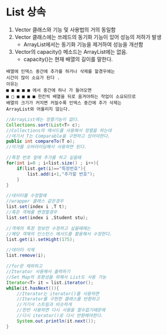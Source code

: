 # List 상속
1. Vector 클래스와 기능 및 사용법의 거의 동일함
2. Vector 클래스에는 쓰레드의 동기화 기능이 있어 성능의 저하가 발생   
    + ArrayList에서는 동기화 기능을 제거하여 성능을 개선함
3. Vector의 capacity() 메소드는 ArrayList에는 없음.
    + capacity()는  현재 배열의 길이를 말한다.

```
배열에 인덱스 중간에 추가를 하거나 삭제를 할경우에는
시간이 많이 소요가 된다 . 
이유는
■ ■ ■ ■ ■ 에서 중간에 하나 가 들어오면
■ □ ■ ■ ■ ■ 한칸씩 배열을 뒤로 옴겨야하는 작업이 소요되므로
배열의 크기가 커지면 커질수록 인덱스 중간에 추가 삭제는
ArrayList와 어울리지 않는다.
```

```java
//ArrayList에는 정렬기능이 없다.
Collections.sort(List<T> c);
//Collections의 매서드를 사용해서 정렬을 하는데
//여기서 T는 Comparable을 구현하고 있어야한다.
public int compareTo(T o);
//이거를 오버라이딩해서 사용하면 된다.

//특정 번호 앞에 추가를 하고 싶을때
for(int i=0 ; i<list.size() ; i++){
    if(list.get(i)=="특정번호"){
        list.add(i+1,"추가할 번호");
    }
}

//데이터를 수정할때
//wrapper 클래스 같은경우
list.set(index i ,T t);
//혹은 객체를 변경할경우
list.set(index i ,Student stu);

//객체의 특정 정보만 수정하고 싶을때에는
//해당 객체의 인스턴스 메서드를 활용해서 수정한다.
list.get(i).setHight(175);

//데이터 삭제
list.remove(i);

//for문 제외하고
//Iterator 사용해서 출력하기
//Set Map의 호환성을 위해서 List도 사용 가능
Iterator<T> it = list.iterator();
while(it.hasNext()){
    //Iterator는 iterator()를 사용하면
    //Iterator를 구현한 클래스를 반환하고
    //거기서 스트림과 비슷하게 
    //한번 사용하면 다시 사용을 할수없기때문에
    //다시 iterator()로 다시 반환해야한다.
    System.out.println(it.next());
}
```

